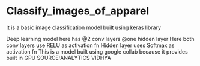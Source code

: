 # Classify_images_of_apparel
It is a basic image classification model built using  keras library 

Deep learning model here has
@2 conv layers
@one hidden layer
Here both conv layers use RELU as activation fn
Hidden layer uses Softmax as activation fn
This is a model built using google collab because it provides built in GPU
SOURCE:ANALYTICS VIDHYA
